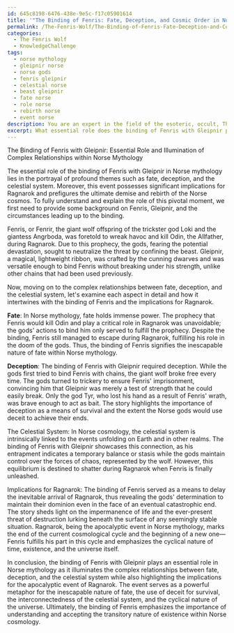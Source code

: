 ```yaml
---
id: 645c8198-6476-438e-9e5c-f17c05901614
title: '"The Binding of Fenris: Fate, Deception, and Cosmic Order in Norse Mythology"'
permalink: /The-Fenris-Wolf/The-Binding-of-Fenris-Fate-Deception-and-Cosmic-Order-in-Norse-Mythology/
categories:
  - The Fenris Wolf
  - KnowledgeChallenge
tags:
  - norse mythology
  - gleipnir norse
  - norse gods
  - fenris gleipnir
  - celestial norse
  - beast gleipnir
  - fate norse
  - role norse
  - rebirth norse
  - event norse
description: You are an expert in the field of the esoteric, occult, The Fenris Wolf and Education. You are a writer of tests, challenges, books and deep knowledge on The Fenris Wolf for initiates and students to gain deep insights and understanding from. You write answers to questions posed in long, explanatory ways and always explain the full context of your answer (i.e., related concepts, formulas, examples, or history), as well as the step-by-step thinking process you take to answer the challenges. Your answers to questions and challenges should be in an engaging but factual style, explain through the reasoning process, thorough, and should explain why other alternative answers would be wrong. Summarize the key themes, ideas, and conclusions at the end.
excerpt: What essential role does the binding of Fenris with Gleipnir play in Norse mythology, and how does this event illuminate the complex relationship between fate, deception, and the celestial system, as well as its implications for Ragnarok?
---
```

The Binding of Fenris with Gleipnir: Essential Role and Illumination of Complex Relationships within Norse Mythology

The essential role of the binding of Fenris with Gleipnir in Norse mythology lies in the portrayal of profound themes such as fate, deception, and the celestial system. Moreover, this event possesses significant implications for Ragnarok and prefigures the ultimate demise and rebirth of the Norse cosmos. To fully understand and explain the role of this pivotal moment, we first need to provide some background on Fenris, Gleipnir, and the circumstances leading up to the binding.

Fenris, or Fenrir, the giant wolf offspring of the trickster god Loki and the giantess Angrboda, was foretold to wreak havoc and kill Odin, the Allfather, during Ragnarok. Due to this prophecy, the gods, fearing the potential devastation, sought to neutralize the threat by confining the beast. Gleipnir, a magical, lightweight ribbon, was crafted by the cunning dwarves and was versatile enough to bind Fenris without breaking under his strength, unlike other chains that had been used previously.

Now, moving on to the complex relationships between fate, deception, and the celestial system, let's examine each aspect in detail and how it intertwines with the binding of Fenris and the implications for Ragnarok.

**Fate**: In Norse mythology, fate holds immense power. The prophecy that Fenris would kill Odin and play a critical role in Ragnarok was unavoidable; the gods' actions to bind him only served to fulfill the prophecy. Despite the binding, Fenris still managed to escape during Ragnarok, fulfilling his role in the doom of the gods. Thus, the binding of Fenris signifies the inescapable nature of fate within Norse mythology.

**Deception**: The binding of Fenris with Gleipnir required deception. While the gods first tried to bind Fenris with chains, the giant wolf broke free every time. The gods turned to trickery to ensure Fenris' imprisonment, convincing him that Gleipnir was merely a test of strength that he could easily break. Only the god Tyr, who lost his hand as a result of Fenris' wrath, was brave enough to act as bait. The story highlights the importance of deception as a means of survival and the extent the Norse gods would use deceit to achieve their ends.

The Celestial System: In Norse cosmology, the celestial system is intrinsically linked to the events unfolding on Earth and in other realms. The binding of Fenris with Gleipnir showcases this connection, as his entrapment indicates a temporary balance or stasis while the gods maintain control over the forces of chaos, represented by the wolf. However, this equilibrium is destined to shatter during Ragnarok when Fenris is finally unleashed.

Implications for Ragnarok: The binding of Fenris served as a means to delay the inevitable arrival of Ragnarok, thus revealing the gods' determination to maintain their dominion even in the face of an eventual catastrophic end. The story sheds light on the impermanence of life and the ever-present threat of destruction lurking beneath the surface of any seemingly stable situation. Ragnarok, being the apocalyptic event in Norse mythology, marks the end of the current cosmological cycle and the beginning of a new one—Fenris fulfills his part in this cycle and emphasizes the cyclical nature of time, existence, and the universe itself.

In conclusion, the binding of Fenris with Gleipnir plays an essential role in Norse mythology as it illuminates the complex relationships between fate, deception, and the celestial system while also highlighting the implications for the apocalyptic event of Ragnarok. The event serves as a powerful metaphor for the inescapable nature of fate, the use of deceit for survival, the interconnectedness of the celestial system, and the cyclical nature of the universe. Ultimately, the binding of Fenris emphasizes the importance of understanding and accepting the transitory nature of existence within Norse cosmology.

